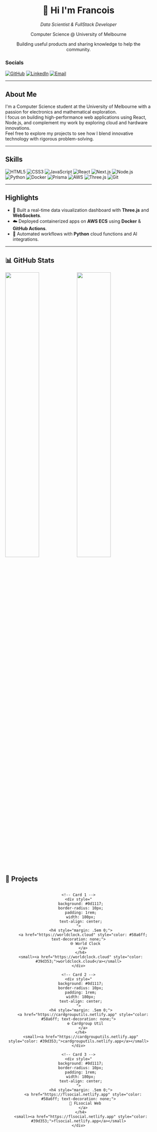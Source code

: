 <!-- 左侧栏 -->
<div width="250px" style="float:left; margin-right:40px;">
  <!-- 名字 & 职业 - 居中对齐 -->
  <div align="center">
    <h1>👋 Hi I'm Francois</h1>
    <p><em>Data Scientist & FullStack Developer</em></p>
    <p>Computer Science @ University of Melbourne</p>
    <p>Building useful products and sharing knowledge to help the community.</p>
  </div>
 
  <!-- Socials及以下内容 - 左对齐 -->
  <div align="left">
    
### Socials  
<p>
  <a href="https://github.com/FRANCOIS128"><img src="https://img.shields.io/badge/GitHub-181717?logo=github&logoColor=white" alt="GitHub"/></a>
  <a href="https://www.linkedin.com/in/francoisli08"><img src="https://img.shields.io/badge/LinkedIn-0077B5?logo=linkedin&logoColor=white" alt="LinkedIn"/></a>
  <a href="mailto:franlijd08@gmail.com"><img src="https://img.shields.io/badge/Email-D14836?logo=gmail&logoColor=white" alt="Email"/></a>
</p>

---

## About Me
I'm a Computer Science student at the University of Melbourne with a passion for electronics and mathematical exploration.  
I focus on building high-performance web applications using React, Node.js, and complement my work by exploring cloud and hardware innovations.  
Feel free to explore my projects to see how I blend innovative technology with rigorous problem-solving.

---

## Skills  
<p>
  <img src="https://img.shields.io/badge/HTML5-E34F26?logo=html5&logoColor=white" alt="HTML5"/>
  <img src="https://img.shields.io/badge/CSS3-1572B6?logo=css3&logoColor=white" alt="CSS3"/>
  <img src="https://img.shields.io/badge/JavaScript-F7DF1E?logo=javascript&logoColor=black" alt="JavaScript"/>
  <img src="https://img.shields.io/badge/React-20232A?logo=react&logoColor=61DAFB" alt="React"/>
  <img src="https://img.shields.io/badge/Next.js-000000?logo=next.js&logoColor=white" alt="Next.js"/>
  <img src="https://img.shields.io/badge/Node.js-339933?logo=node.js&logoColor=white" alt="Node.js"/>
  <img src="https://img.shields.io/badge/Python-3776AB?logo=python&logoColor=white" alt="Python"/>
  <img src="https://img.shields.io/badge/Docker-2496ED?logo=docker&logoColor=white" alt="Docker"/>
  <img src="https://img.shields.io/badge/Prisma-2D3748?logo=prisma&logoColor=white" alt="Prisma"/>
  <img src="https://img.shields.io/badge/AWS-232F3E?logo=amazonaws&logoColor=white" alt="AWS"/>
  <img src="https://img.shields.io/badge/Three.js-000000?logo=three.js&logoColor=white" alt="Three.js"/>
  <img src="https://img.shields.io/badge/Git-F05032?logo=git&logoColor=white" alt="Git"/>
</p>

---

## Highlights
- 🎯 Built a real-time data visualization dashboard with **Three.js** and **WebSockets**.  
- ☁️ Deployed containerized apps on **AWS ECS** using **Docker** & **GitHub Actions**.  
- 🤖 Automated workflows with **Python** cloud functions and AI integrations.  

---

## 📊 GitHub Stats

<p align="left">
  <img src="https://github-readme-stats.vercel.app/api?username=francois128&show_icons=true&theme=tokyonight" width="48%" />
  <img src="https://github-readme-stats.vercel.app/api/top-langs?username=francois128&layout=compact&theme=tokyonight" width="48%" />
</p>

## 💼 Projects

<div align="center">

  <div style="display: flex; flex-wrap: wrap; justify-content: center; gap: 1rem;">

    <!-- Card 1 -->
    <div style="
      background: #0d1117;
      border-radius: 10px;
      padding: 1rem;
      width: 180px;
      text-align: center;
    ">
      <h4 style="margin: .5em 0;">
        <a href="https://worldclock.cloud" style="color: #58a6ff; text-decoration: none;">
          🌐 World Clock
        </a>
      </h4>
      <small><a href="https://worldclock.cloud" style="color: #39d353;">worldclock.cloud</a></small>
    </div>

    <!-- Card 2 -->
    <div style="
      background: #0d1117;
      border-radius: 10px;
      padding: 1rem;
      width: 180px;
      text-align: center;
    ">
      <h4 style="margin: .5em 0;">
        <a href="https://cardgrouputils.netlify.app" style="color: #58a6ff; text-decoration: none;">
          ⚙️ Cardgroup Util
        </a>
      </h4>
      <small><a href="https://cardgrouputils.netlify.app" style="color: #39d353;">cardgrouputils.netlify.app</a></small>
    </div>

    <!-- Card 3 -->
    <div style="
      background: #0d1117;
      border-radius: 10px;
      padding: 1rem;
      width: 180px;
      text-align: center;
    ">
      <h4 style="margin: .5em 0;">
        <a href="https://flsocial.netlify.app" style="color: #58a6ff; text-decoration: none;">
          💬 FLsocial Web
        </a>
      </h4>
      <small><a href="https://flsocial.netlify.app" style="color: #39d353;">flsocial.netlify.app</a></small>
    </div>

  </div>
</div>

</div>
